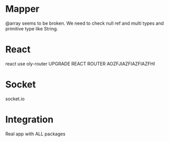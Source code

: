 # Mapper

@array seems to be broken.
We need to check null ref and multi types and primitive type like String.

# React

react use oly-router
UPGRADE REACT ROUTER AOZFJIAZFIAZFIAZFHI

# Socket

socket.io

# Integration

Real app with ALL packages
